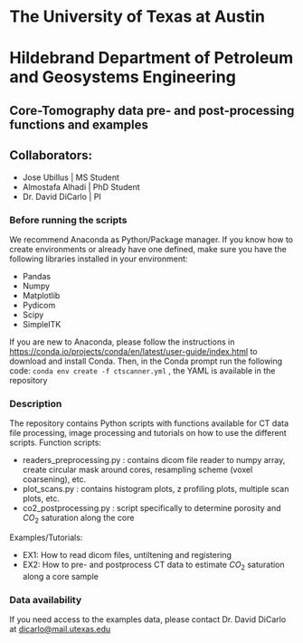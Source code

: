 # The University of Texas at Austin
# Hildebrand Department of Petroleum and Geosystems Engineering
## Core-Tomography data pre- and post-processing functions and examples
## Collaborators:
- Jose Ubillus | MS Student
- Almostafa Alhadi | PhD Student
- Dr. David DiCarlo | PI

### Before running the scripts
We recommend Anaconda as Python/Package manager. If you know how to create environments or already have one defined, make sure you have the following libraries installed in your environment:
- Pandas
- Numpy
- Matplotlib
- Pydicom
- Scipy
- SimpleITK

If you are new to Anaconda, please follow the instructions in https://conda.io/projects/conda/en/latest/user-guide/index.html to download and install Conda. Then, in the Conda prompt run the following code:
`conda env create -f ctscanner.yml` , the YAML is available in the repository

### Description
The repository contains Python scripts with functions available for CT data file processing, image processing and tutorials on how to use the different scripts.
Function scripts:
- readers_preprocessing.py : contains dicom file reader to numpy array, create circular mask around cores, resampling scheme (voxel coarsening), etc.
- plot_scans.py : contains histogram plots, z profiling plots, multiple scan plots, etc.
- co2_postprocessing.py : script specifically to determine porosity and $CO_2$ saturation along the core

Examples/Tutorials:
- EX1: How to read dicom files, untiltening and registering
- EX2: How to pre- and postprocess CT data to estimate $CO_2$ saturation along a core sample

### Data availability
If you need access to the examples data, please contact Dr. David DiCarlo at dicarlo@mail.utexas.edu

